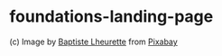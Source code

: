 # foundations-landing-page

(c) Image by <a href="https://pixabay.com/users/baptiste_lheurette-15407445/?utm_source=link-attribution&utm_medium=referral&utm_campaign=image&utm_content=5195052">Baptiste Lheurette</a> from <a href="https://pixabay.com//?utm_source=link-attribution&utm_medium=referral&utm_campaign=image&utm_content=5195052">Pixabay</a>